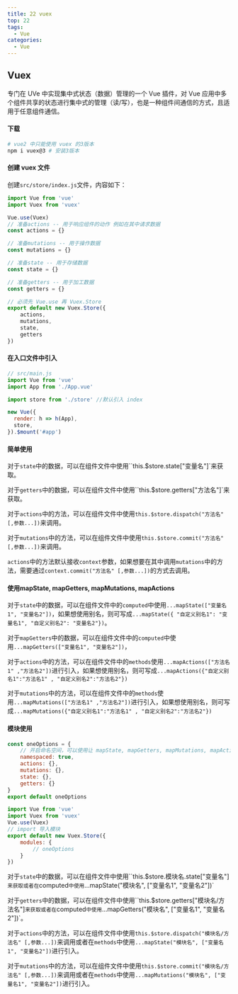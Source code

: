 ```yaml
---
title: 22 vuex
top: 22
tags:
  - Vue
categories:
  - Vue
---
```


## Vuex

专门在 UVe 中实现集中式状态（数据）管理的一个 Vue 插件，对 Vue 应用中多个组件共享的状态进行集中式的管理（读/写），也是一种组件间通信的方式，且适用于任意组件通信。

#### 下载

```bash
# vue2 中只能使用 vuex 的3版本
npm i vuex@3 # 安装3版本
```

#### 创建 vuex 文件

创建`src/store/index.js`文件，内容如下：

```javascript
import Vue from 'vue'
import Vuex from 'vuex'

Vue.use(Vuex)
// 准备actions -- 用于响应组件的动作 例如在其中请求数据
const actions = {}

// 准备mutations -- 用于操作数据
const mutations = {}

// 准备state -- 用于存储数据
const state = {}

// 准备getters -- 用于加工数据
const getters = {}

// 必须先 Vue.use 再 Vuex.Store
export default new Vuex.Store({
    actions,
    mutations,
    state,
    getters
})
```

#### 在入口文件中引入

```js
// src/main.js
import Vue from 'vue'
import App from './App.vue'

import store from './store' //默认引入 index

new Vue({
  render: h => h(App),
  store,
}).$mount('#app')
```

#### 简单使用

对于`state`中的数据，可以在组件文件中使用``this.$store.state["变量名"]`来获取。

对于`getters`中的数据，可以在组件文件中使用``this.$store.getters["方法名"]`来获取。

对于`actions`中的方法，可以在组件文件中使用`this.$store.dispatch("方法名" [,参数...])`来调用。

对于`mutations`中的方法，可以在组件文件中使用`this.$store.commit("方法名" [,参数...])`来调用。

`actions`中的方法默认接收`context`参数，如果想要在其中调用`mutations`中的方法，需要通过`context.commit("方法名" [,参数...])`的方式去调用。

#### 使用mapState, mapGetters, mapMutations, mapActions

对于`state`中的数据，可以在组件文件中的`computed`中使用`...mapState(["变量名1", "变量名2"])`，如果想使用别名，则可写成`...mapState({ "自定义别名1": "变量名1", "自定义别名2": "变量名2"})`。

对于`mapGetters`中的数据，可以在组件文件中的`computed`中使用`...mapGetters(["变量名1", "变量名2"])`，

对于`actions`中的方法，可以在组件文件中的`methods`使用`...mapActions(["方法名1" ,"方法名2"])`进行引入，如果想使用别名，则可写成`...mapActions({"自定义别名1":"方法名1" , "自定义别名2":"方法名2"})`

对于`mutations`中的方法，可以在组件文件中的`methods`使用`...mapMutations(["方法名1" ,"方法名2"])`进行引入，如果想使用别名，则可写成`...mapMutations({"自定义别名1":"方法名1" , "自定义别名2":"方法名2"})`

#### 模块使用

```javascript
const oneOptions = {
    // 开启命名空间，可以使用让 mapState, mapGetters, mapMutations, mapActions 以模块化的形式获取
    namespaced: true,
    actions: {},
    mutations: {},
    state: {},
    getters: {}
}
export default oneOptions
```

```javascript
import Vue from 'vue'
import Vuex from 'vuex'
Vue.use(Vuex)
// import 导入模块
export default new Vuex.Store({
    modules: {
        // oneOptions
    }
})
```

对于`state`中的数据，可以在组件文件中使用``this.$store.模块名.state["变量名"]`来获取或者在`computed`中使用`...mapState("模块名", ["变量名1", "变量名2"])`

对于`getters`中的数据，可以在组件文件中使用``this.$store.getters["模块名/方法名"]`来获取或者在`computed`中使用`...mapGetters("模块名", ["变量名1", "变量名2"])`。

对于`actions`中的方法，可以在组件文件中使用`this.$store.dispatch("模块名/方法名" [,参数...])`来调用或者在`methods`中使用`...mapState("模块名", ["变量名1", "变量名2"])`进行引入。

对于`mutations`中的方法，可以在组件文件中使用`this.$store.commit("模块名/方法名" [,参数...])`来调用或者在`methods`中使用`...mapMutations("模块名", ["变量名1", "变量名2"])`进行引入。
